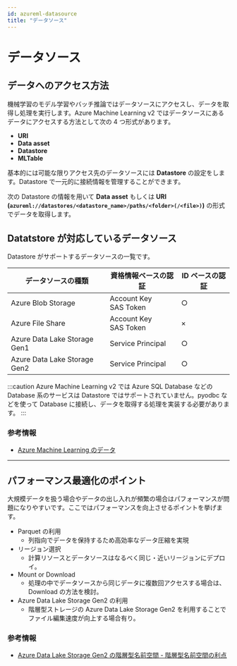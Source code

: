 ```yaml
---
id: azureml-datasource
title: "データソース"
---
```


# データソース
## データへのアクセス方法
機械学習のモデル学習やバッチ推論ではデータソースにアクセスし、データを取得し処理を実行します。Azure Machine Learning v2 ではデータソースにあるデータにアクセスする方法として次の 4 つ形式があります。

- **URI**
- **Data asset**
- **Datastore**
- **MLTable**

基本的には可能な限りアクセス先のデータソースには **Datastore** の設定をします。Datastore で一元的に接続情報を管理することができます。

次の Datastore の情報を用いて **Data asset** もしくは **URI (`azureml://datastores/<datastore_name>/paths/<folder>(/<file>)`)** の形式でデータを取得します。


## Datatstore が対応しているデータソース

Datastore がサポートするデータソースの一覧です。

|データソースの種類  |資格情報ベースの認証|ID ベースの認証|
|---------|---------|---------|
|Azure Blob Storage |Account Key<br /> SAS Token|○|
|Azure File Share|Account Key<br /> SAS Token|×|
|Azure Data Lake Storage Gen1|Service Principal|○|
|Azure Data Lake Storage Gen2|Service Principal|○|

:::caution
Azure Machine Learning v2 では Azure SQL Database などの Database 系のサービスは Datastore ではサポートされていません。pyodbc などを使って Database に接続し、データを取得する処理を実装する必要があります。
:::

### 参考情報
- [Azure Machine Learning のデータ](https://learn.microsoft.com/ja-jp/azure/machine-learning/concept-data)

--- 
## パフォーマンス最適化のポイント
大規模データを扱う場合やデータの出し入れが頻繁の場合はパフォーマンスが問題になりやすいです。ここではパフォーマンスを向上させるポイントを挙げます。

- Parquet の利用
    - 列指向でデータを保持するため高効率なデータ圧縮を実現
- リージョン選択
    - 計算リソースとデータソースはなるべく同じ・近いリージョンにデプロイ。
- Mount or Download
    - 処理の中でデータソースから同じデータに複数回アクセスする場合は、Download の方法を検討。
- Azure Data Lake Storage Gen2 の利用
    - 階層型ストレージの Azure Data Lake Storage Gen2 を利用することでファイル編集速度が向上する場合有り。


### 参考情報
- [Azure Data Lake Storage Gen2 の階層型名前空間 - 階層型名前空間の利点](https://learn.microsoft.com/ja-jp/azure/storage/blobs/data-lake-storage-namespace#the-benefits-of-a-hierarchical-namespac)


